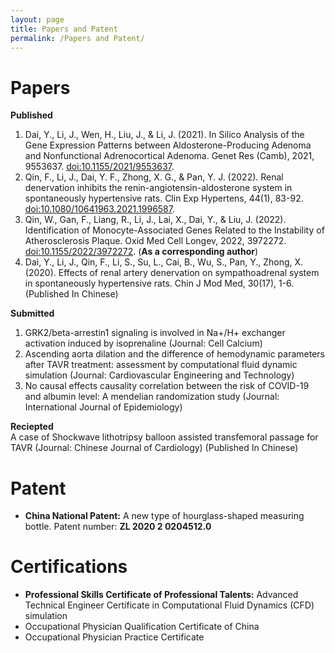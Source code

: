 ```yaml
---
layout: page
title: Papers and Patent
permalink: /Papers and Patent/
---
```

# Papers
**Published**  
1.  Dai, Y., Li, J., Wen, H., Liu, J., & Li, J. (2021). In Silico Analysis of the Gene Expression Patterns between Aldosterone-Producing Adenoma and Nonfunctional Adrenocortical Adenoma. Genet Res (Camb), 2021, 9553637. [doi:10.1155/2021/9553637](https://pubmed.ncbi.nlm.nih.gov/34690553/).  
2.	Qin, F., Li, J., Dai, Y. F., Zhong, X. G., & Pan, Y. J. (2022). Renal denervation inhibits the renin-angiotensin-aldosterone system in spontaneously hypertensive rats. Clin Exp Hypertens, 44(1), 83-92. [doi:10.1080/10641963.2021.1996587](https://pubmed.ncbi.nlm.nih.gov/34818958/).  
3.	Qin, W., Gan, F., Liang, R., Li, J., Lai, X., Dai, Y., & Liu, J. (2022). Identification of Monocyte-Associated Genes Related to the Instability of Atherosclerosis Plaque. Oxid Med Cell Longev, 2022, 3972272. [doi:10.1155/2022/3972272](https://pubmed.ncbi.nlm.nih.gov/36187340/). (**As a corresponding author**)  
4.	Dai, Y., Li, J., Qin, F., Li, S., Su, L., Cai, B., Wu, S., Pan, Y., Zhong, X. (2020). Effects of renal artery
denervation on sympathoadrenal system in spontaneously hypertensive rats. Chin J Mod Med, 30(17), 1-6. (Published In Chinese)

**Submitted**  
1.  GRK2/beta-arrestin1 signaling is involved in Na+/H+ exchanger activation induced by isoprenaline (Journal: Cell Calcium)  
2.  Ascending aorta dilation and the difference of hemodynamic parameters after TAVR treatment: assessment by computational fluid dynamic simulation (Journal: Cardiovascular Engineering and Technology)  
3.  No causal effects causality correlation between the risk of COVID-19 and albumin level: A mendelian
randomization study (Journal: International Journal of Epidemiology)

**Reciepted**  
A case of Shockwave lithotripsy balloon assisted transfemoral passage for TAVR (Journal: Chinese Journal of Cardiology) (Published In Chinese)

# Patent
- **China National Patent:** A new type of hourglass-shaped measuring bottle. Patent number: **ZL 2020 2 0204512.0**

# Certifications
- **Professional Skills Certificate of Professional Talents:** Advanced Technical Engineer Certificate in Computational Fluid Dynamics (CFD) simulation
- Occupational Physician Qualification Certificate of China 
- Occupational Physician Practice Certificate



